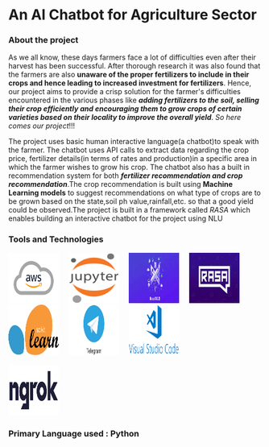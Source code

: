 #  An AI Chatbot for Agriculture Sector

### About the project

As we all know, these days farmers face a lot of difficulties even after their harvest has been successful. After thorough research it was also found that the farmers
are also **unaware of the proper fertilizers to include in their crops and hence leading to increased investment for fertilizers**. Hence, our project aims to provide a crisp
solution for the farmer's difficulties encountered in the various phases like ***adding fertilizers to the soil, selling their crop efficiently and encouraging them to grow crops of 
certain varieties based on their locality to improve the overall yield***. *So here comes our project*!!!

The project uses basic human interactive language(a chatbot)to speak with the farmer. The chatbot uses API calls to extract data regarding the crop price, fertilizer 
details(in terms of rates and production)in a specific area in which the farmer wishes to grow his crop. The chatbot also has a built in recommendation system for both
***fertilizer recommendation and crop recommendation***.The crop recommendation is built using **Machine Learning models** to suggest recommendations on what type of crops 
are to be grown based on the state,soil ph value,rainfall,etc. so that a good yield could be observed.The project is built in a framework called *RASA* which enables building an interactive chatbot for the project using NLU

### Tools and Technologies
<p float="left">
<img src="https://github.com/kuluruvineeth/Agrosahakar/blob/master/Tools_and_Technologies/aws.png" width="100" height="100" />&nbsp;&nbsp;&nbsp;&nbsp;
<img src="https://github.com/kuluruvineeth/Agrosahakar/blob/master/Tools_and_Technologies/jupyter-notebook.png" width="100" height="100" />&nbsp;&nbsp;&nbsp;&nbsp;
<img src="https://github.com/kuluruvineeth/Agrosahakar/blob/master/Tools_and_Technologies/rasa-x.jfif" width="100" height="100" />&nbsp;&nbsp;&nbsp;&nbsp;
<img src="https://github.com/kuluruvineeth/Agrosahakar/blob/master/Tools_and_Technologies/rasa.jfif" width="100" height="100" />&nbsp;&nbsp;&nbsp;&nbsp;
<img src="https://github.com/kuluruvineeth/Agrosahakar/blob/master/Tools_and_Technologies/scikit-learn.png" width="100" height="100" />&nbsp;&nbsp;&nbsp;&nbsp;
<img src="https://github.com/kuluruvineeth/Agrosahakar/blob/master/Tools_and_Technologies/telegram.png" width="100" height="100" />&nbsp;&nbsp;&nbsp;&nbsp;
<img src="https://github.com/kuluruvineeth/Agrosahakar/blob/master/Tools_and_Technologies/visual-studio-code.png" width="100" height="100" />&nbsp;&nbsp;&nbsp;</br></br>
<img src="https://github.com/kuluruvineeth/Agrosahakar/blob/master/Tools_and_Technologies/ngrok.png" width="100" height="100" />&nbsp;&nbsp;&nbsp;
</p>

### Primary Language used : **Python**

